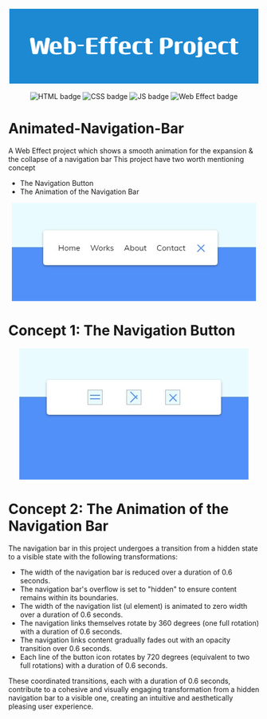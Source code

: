 <p align="center">
  <img src="./ReadMe-Images/Web-Effect-Project-banner3.png">
</p>
<p align="center">
  <img src="https://img.shields.io/badge/HTML-E34F26.svg" alt="HTML badge" style="height: 25px;">
  <img src="https://img.shields.io/badge/CSS-1572B6.svg" alt="CSS badge" style="height: 25px;"> 
  <img src="https://img.shields.io/badge/JS-F7DF1E.svg" alt="JS badge" style="height: 25px;">
  <img src="https://img.shields.io/badge/Web Effect-4AB2B4.svg" alt="Web Effect badge" style="height: 25px;">
</p>

# Animated-Navigation-Bar
A Web Effect project which shows a smooth animation for the expansion &amp; the collapse of a navigation bar
This project have two worth mentioning concept
- The Navigation Button
- The Animation of the Navigation Bar

<p align="center">
  <img src="./ReadMe-Images/page screen-shot.jpg">
</p>

# Concept 1: The Navigation Button
<p align="center">
  <img src="./ReadMe-Images/button-architecture.jpg">
</p>

# Concept 2: The Animation of the Navigation Bar
The navigation bar in this project undergoes a transition from a hidden state to a visible state with the following transformations:

- The width of the navigation bar is reduced over a duration of 0.6 seconds.
- The navigation bar's overflow is set to "hidden" to ensure content remains within its boundaries.
- The width of the navigation list (ul element) is animated to zero width over a duration of 0.6 seconds.
- The navigation links themselves rotate by 360 degrees (one full rotation) with a duration of 0.6 seconds.
- The navigation links content gradually fades out with an opacity transition over 0.6 seconds.
- Each line of the button icon rotates by 720 degrees (equivalent to two full rotations) with a duration of 0.6 seconds.

These coordinated transitions, each with a duration of 0.6 seconds, contribute to a cohesive and visually engaging transformation from a hidden navigation bar to a visible one, creating an intuitive and aesthetically pleasing user experience.




